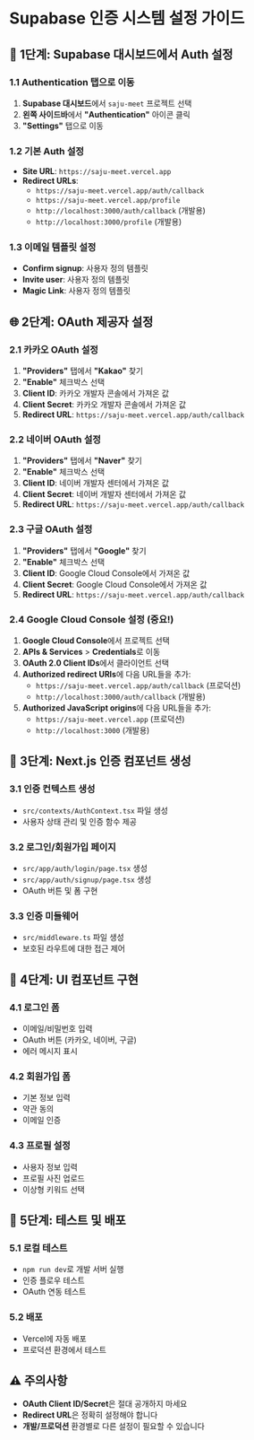 # Supabase 인증 시스템 설정 가이드

## 🔐 1단계: Supabase 대시보드에서 Auth 설정

### 1.1 Authentication 탭으로 이동
1. **Supabase 대시보드**에서 `saju-meet` 프로젝트 선택
2. **왼쪽 사이드바**에서 **"Authentication"** 아이콘 클릭
3. **"Settings"** 탭으로 이동

### 1.2 기본 Auth 설정
- **Site URL**: `https://saju-meet.vercel.app`
- **Redirect URLs**: 
  - `https://saju-meet.vercel.app/auth/callback`
  - `https://saju-meet.vercel.app/profile`
  - `http://localhost:3000/auth/callback` (개발용)
  - `http://localhost:3000/profile` (개발용)

### 1.3 이메일 템플릿 설정
- **Confirm signup**: 사용자 정의 템플릿
- **Invite user**: 사용자 정의 템플릿
- **Magic Link**: 사용자 정의 템플릿

## 🌐 2단계: OAuth 제공자 설정

### 2.1 카카오 OAuth 설정
1. **"Providers"** 탭에서 **"Kakao"** 찾기
2. **"Enable"** 체크박스 선택
3. **Client ID**: 카카오 개발자 콘솔에서 가져온 값
4. **Client Secret**: 카카오 개발자 콘솔에서 가져온 값
5. **Redirect URL**: `https://saju-meet.vercel.app/auth/callback`

### 2.2 네이버 OAuth 설정
1. **"Providers"** 탭에서 **"Naver"** 찾기
2. **"Enable"** 체크박스 선택
3. **Client ID**: 네이버 개발자 센터에서 가져온 값
4. **Client Secret**: 네이버 개발자 센터에서 가져온 값
5. **Redirect URL**: `https://saju-meet.vercel.app/auth/callback`

### 2.3 구글 OAuth 설정
1. **"Providers"** 탭에서 **"Google"** 찾기
2. **"Enable"** 체크박스 선택
3. **Client ID**: Google Cloud Console에서 가져온 값
4. **Client Secret**: Google Cloud Console에서 가져온 값
5. **Redirect URL**: `https://saju-meet.vercel.app/auth/callback`

### 2.4 Google Cloud Console 설정 (중요!)
1. **Google Cloud Console**에서 프로젝트 선택
2. **APIs & Services** > **Credentials**로 이동
3. **OAuth 2.0 Client IDs**에서 클라이언트 선택
4. **Authorized redirect URIs**에 다음 URL들을 추가:
   - `https://saju-meet.vercel.app/auth/callback` (프로덕션)
   - `http://localhost:3000/auth/callback` (개발용)
5. **Authorized JavaScript origins**에 다음 URL들을 추가:
   - `https://saju-meet.vercel.app` (프로덕션)
   - `http://localhost:3000` (개발용)

## 🔧 3단계: Next.js 인증 컴포넌트 생성

### 3.1 인증 컨텍스트 생성
- `src/contexts/AuthContext.tsx` 파일 생성
- 사용자 상태 관리 및 인증 함수 제공

### 3.2 로그인/회원가입 페이지
- `src/app/auth/login/page.tsx` 생성
- `src/app/auth/signup/page.tsx` 생성
- OAuth 버튼 및 폼 구현

### 3.3 인증 미들웨어
- `src/middleware.ts` 파일 생성
- 보호된 라우트에 대한 접근 제어

## 📱 4단계: UI 컴포넌트 구현

### 4.1 로그인 폼
- 이메일/비밀번호 입력
- OAuth 버튼 (카카오, 네이버, 구글)
- 에러 메시지 표시

### 4.2 회원가입 폼
- 기본 정보 입력
- 약관 동의
- 이메일 인증

### 4.3 프로필 설정
- 사용자 정보 입력
- 프로필 사진 업로드
- 이상형 키워드 선택

## 🚀 5단계: 테스트 및 배포

### 5.1 로컬 테스트
- `npm run dev`로 개발 서버 실행
- 인증 플로우 테스트
- OAuth 연동 테스트

### 5.2 배포
- Vercel에 자동 배포
- 프로덕션 환경에서 테스트

## ⚠️ 주의사항

- **OAuth Client ID/Secret**은 절대 공개하지 마세요
- **Redirect URL**은 정확히 설정해야 합니다
- **개발/프로덕션** 환경별로 다른 설정이 필요할 수 있습니다
